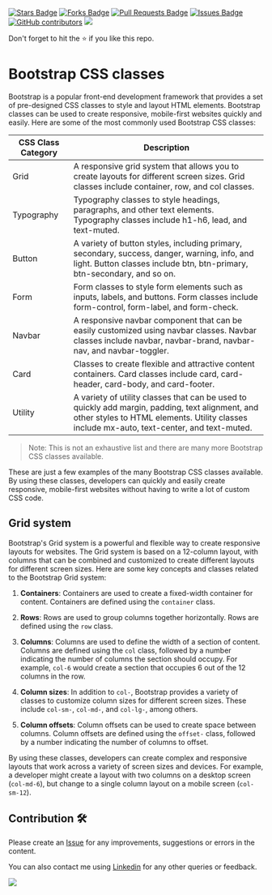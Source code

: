 <a href="https://github.com/drshahizan/learn-php/stargazers"><img src="https://img.shields.io/github/stars/drshahizan/learn-php" alt="Stars Badge"/></a>
<a href="https://github.com/drshahizan/learn-php/network/members"><img src="https://img.shields.io/github/forks/drshahizan/learn-php" alt="Forks Badge"/></a>
<a href="https://github.com/drshahizan/learn-php/pulls"><img src="https://img.shields.io/github/issues-pr/drshahizan/learn-php" alt="Pull Requests Badge"/></a>
<a href="https://github.com/drshahizan/learn-php/issues"><img src="https://img.shields.io/github/issues/drshahizan/learn-php" alt="Issues Badge"/></a>
<a href="https://github.com/drshahizan/learn-php/graphs/contributors"><img alt="GitHub contributors" src="https://img.shields.io/github/contributors/drshahizan/learn-php?color=2b9348"></a>
![](https://visitor-badge.glitch.me/badge?page_id=drshahizan/learn-php)

Don't forget to hit the :star: if you like this repo.

# Bootstrap CSS classes

Bootstrap is a popular front-end development framework that provides a set of pre-designed CSS classes to style and layout HTML elements. Bootstrap classes can be used to create responsive, mobile-first websites quickly and easily. Here are some of the most commonly used Bootstrap CSS classes:

| CSS Class Category | Description |
| --- | --- |
| Grid | A responsive grid system that allows you to create layouts for different screen sizes. Grid classes include container, row, and col classes. |
| Typography | Typography classes to style headings, paragraphs, and other text elements. Typography classes include h1-h6, lead, and text-muted. |
| Button | A variety of button styles, including primary, secondary, success, danger, warning, info, and light. Button classes include btn, btn-primary, btn-secondary, and so on. |
| Form | Form classes to style form elements such as inputs, labels, and buttons. Form classes include form-control, form-label, and form-check. |
| Navbar | A responsive navbar component that can be easily customized using navbar classes. Navbar classes include navbar, navbar-brand, navbar-nav, and navbar-toggler. |
| Card | Classes to create flexible and attractive content containers. Card classes include card, card-header, card-body, and card-footer. |
| Utility | A variety of utility classes that can be used to quickly add margin, padding, text alignment, and other styles to HTML elements. Utility classes include mx-auto, text-center, and text-muted. |

> Note: This is not an exhaustive list and there are many more Bootstrap CSS classes available.

These are just a few examples of the many Bootstrap CSS classes available. By using these classes, developers can quickly and easily create responsive, mobile-first websites without having to write a lot of custom CSS code.

## Grid system
Bootstrap's Grid system is a powerful and flexible way to create responsive layouts for websites. The Grid system is based on a 12-column layout, with columns that can be combined and customized to create different layouts for different screen sizes. Here are some key concepts and classes related to the Bootstrap Grid system:

1. **Containers**: Containers are used to create a fixed-width container for content. Containers are defined using the `container` class.

2. **Rows**: Rows are used to group columns together horizontally. Rows are defined using the `row` class.

3. **Columns**: Columns are used to define the width of a section of content. Columns are defined using the `col` class, followed by a number indicating the number of columns the section should occupy. For example, `col-6` would create a section that occupies 6 out of the 12 columns in the row.

4. **Column sizes**: In addition to `col-`, Bootstrap provides a variety of classes to customize column sizes for different screen sizes. These include `col-sm-`, `col-md-`, and `col-lg-`, among others.

5. **Column offsets**: Column offsets can be used to create space between columns. Column offsets are defined using the `offset-` class, followed by a number indicating the number of columns to offset.

By using these classes, developers can create complex and responsive layouts that work across a variety of screen sizes and devices. For example, a developer might create a layout with two columns on a desktop screen (`col-md-6`), but change to a single column layout on a mobile screen (`col-sm-12`).

## Contribution 🛠️
Please create an [Issue](https://github.com/drshahizan/learn-php/issues) for any improvements, suggestions or errors in the content.

You can also contact me using [Linkedin](https://www.linkedin.com/in/drshahizan/) for any other queries or feedback.

![](https://visitor-badge.glitch.me/badge?page_id=drshahizan)
